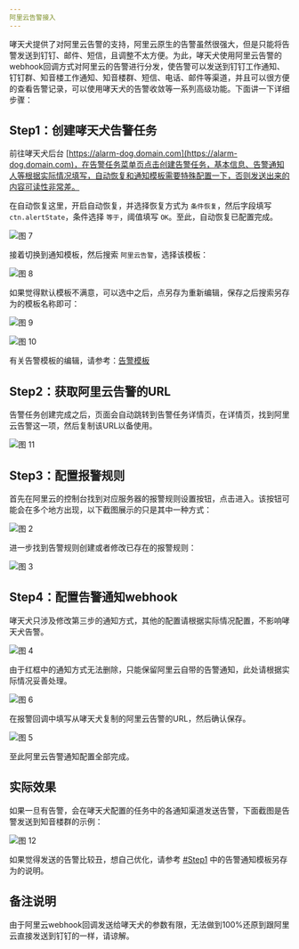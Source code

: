 ```yaml
---
阿里云告警接入
---
```


哮天犬提供了对阿里云告警的支持，阿里云原生的告警虽然很强大，但是只能将告警发送到钉钉、邮件、短信，且调整不太方便。为此，哮天犬使用阿里云告警的webhook回调方式对阿里云的告警进行分发，使告警可以发送到钉钉工作通知、钉钉群、知音楼工作通知、知音楼群、短信、电话、邮件等渠道，并且可以很方便的查看告警记录，可以使用哮天犬的告警收敛等一系列高级功能。下面讲一下详细步骤：


## Step1：创建哮天犬告警任务

前往哮天犬后台 [https://alarm-dog.domain.com](https://alarm-dog.domain.com)，在告警任务菜单页点击创建告警任务，基本信息、告警通知人等根据实际情况填写，自动恢复和通知模板需要特殊配置一下，否则发送出来的内容可读性非常差。

在自动恢复这里，开启自动恢复，并选择恢复方式为 `条件恢复`，然后字段填写 `ctn.alertState`，条件选择 `等于`，阈值填写 `OK`。至此，自动恢复已配置完成。

![图 7](../../images/0af9c5a72975db6402176d4b7c6774bc43ace2231eb7aaf157b26fef2da84ff6.png)  

接着切换到通知模板，然后搜索 `阿里云告警`，选择该模板：

![图 8](../../images/ce375391aaf0217a850820978002cee2c40646d71590d987b9a21caab82e3ec0.png)  

如果觉得默认模板不满意，可以选中之后，点另存为重新编辑，保存之后搜索另存为的模板名称即可：

![图 9](../../images/f6f485b4e0ec288d317b7495a9f59c65af57f75f0566d2b61a4915c80f672ef4.png)  

![图 10](../../images/41d1a962df7718cc2bfbe77b6d754367cc87bb4a888167b3f1be93a3441a976b.png)  

有关告警模板的编辑，请参考：[告警模板](../advance-function/alarm-template.md)


## Step2：获取阿里云告警的URL

告警任务创建完成之后，页面会自动跳转到告警任务详情页，在详情页，找到阿里云告警这一项，然后复制该URL以备使用。

![图 11](../../images/e1a8d9bd9c2cbd06a12fa2b19446c4df3d89dc164d93383e05e2770f28e50c30.png)  


## Step3：配置报警规则

首先在阿里云的控制台找到对应服务器的报警规则设置按钮，点击进入。该按钮可能会在多个地方出现，以下截图展示的只是其中一种方式：

![图 2](../../images/1464a5eaabeefc08f887fae05c1c7c5d00ff62be2428a0e7964f3e6b170016ab.png)  

进一步找到告警规则创建或者修改已存在的报警规则：

![图 3](../../images/7cc384af97519173ff3a21c606ca001709d46ca9092d977119acb186e21cd5e4.png)  


## Step4：配置告警通知webhook

哮天犬只涉及修改第三步的通知方式，其他的配置请根据实际情况配置，不影响哮天犬告警。

![图 4](../../images/a64868deed4b2f0ba564ed8cc546fcc6c76db3e9517482a3d0125cd6e792c0a0.png)  

由于红框中的通知方式无法删除，只能保留阿里云自带的告警通知，此处请根据实际情况妥善处理。

![图 6](../../images/9a6bd1848ae0f5a51816f56324fe320ddd00bc837beb667442fad1a7bda50256.png)  

在报警回调中填写从哮天犬复制的阿里云告警的URL，然后确认保存。

![图 5](../../images/d6526c751502998bd567fd3884e4c7003984d458a23f004cb65bdb363ff92234.png)  

至此阿里云告警通知配置全部完成。


## 实际效果

如果一旦有告警，会在哮天犬配置的任务中的各通知渠道发送告警，下面截图是告警发送到知音楼群的示例：

![图 12](../../images/b4415e472458171eb1ea98019afaa73f60e1521a9577ee4af74998d22f6abcf5.png)  

如果觉得发送的告警比较丑，想自己优化，请参考 [#Step1](#step1：创建哮天犬告警任务) 中的告警通知模板另存为的说明。


## 备注说明

由于阿里云webhook回调发送给哮天犬的参数有限，无法做到100%还原到跟阿里云直接发送到钉钉的一样，请谅解。
